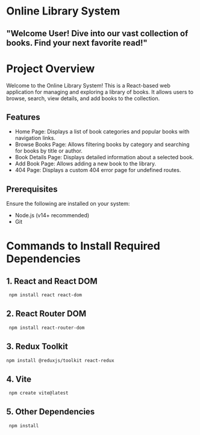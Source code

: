 # Online Library System
## "Welcome User! Dive into our vast collection of books. Find your next favorite read!"

# Project Overview
Welcome to the Online Library System! This is a React-based web application for managing and exploring a library of books. It allows users to browse, search, view details, and add books to the collection.

## Features
- Home Page: Displays a list of book categories and popular books with navigation links.
- Browse Books Page: Allows filtering books by category and searching for books by title or author.
- Book Details Page: Displays detailed information about a selected book.
- Add Book Page: Allows adding a new book to the library.
- 404 Page: Displays a custom 404 error page for undefined routes.

## Prerequisites
Ensure the following are installed on your system:
- Node.js (v14+ recommended)
- Git

# Commands to Install Required Dependencies  
## 1. React and React DOM
```bash
 npm install react react-dom
```

## 2. React Router DOM
```bash
 npm install react-router-dom
```
## 3. Redux Toolkit
```bash
npm install @reduxjs/toolkit react-redux
```

## 4. Vite
```bash
 npm create vite@latest
```

## 5. Other Dependencies
```bash
 npm install
```


